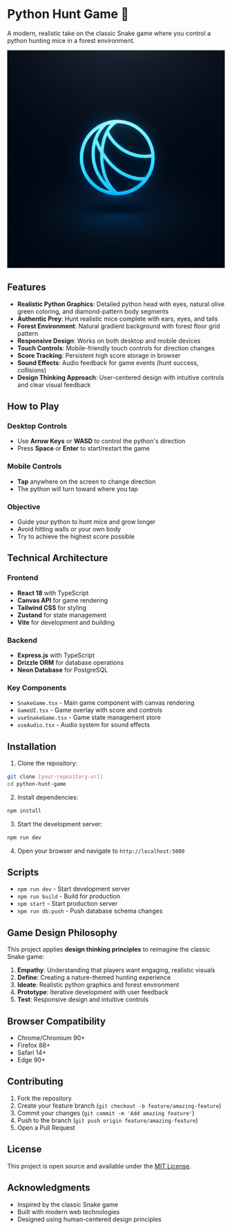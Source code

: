 # Python Hunt Game 🐍

A modern, realistic take on the classic Snake game where you control a python hunting mice in a forest environment.

![Python Hunt Game](./generated-icon.png)

## Features

- **Realistic Python Graphics**: Detailed python head with eyes, natural olive green coloring, and diamond-pattern body segments
- **Authentic Prey**: Hunt realistic mice complete with ears, eyes, and tails
- **Forest Environment**: Natural gradient background with forest floor grid pattern
- **Responsive Design**: Works on both desktop and mobile devices
- **Touch Controls**: Mobile-friendly touch controls for direction changes
- **Score Tracking**: Persistent high score storage in browser
- **Sound Effects**: Audio feedback for game events (hunt success, collisions)
- **Design Thinking Approach**: User-centered design with intuitive controls and clear visual feedback

## How to Play

### Desktop Controls
- Use **Arrow Keys** or **WASD** to control the python's direction
- Press **Space** or **Enter** to start/restart the game

### Mobile Controls
- **Tap** anywhere on the screen to change direction
- The python will turn toward where you tap

### Objective
- Guide your python to hunt mice and grow longer
- Avoid hitting walls or your own body
- Try to achieve the highest score possible

## Technical Architecture

### Frontend
- **React 18** with TypeScript
- **Canvas API** for game rendering
- **Tailwind CSS** for styling
- **Zustand** for state management
- **Vite** for development and building

### Backend
- **Express.js** with TypeScript
- **Drizzle ORM** for database operations
- **Neon Database** for PostgreSQL

### Key Components
- `SnakeGame.tsx` - Main game component with canvas rendering
- `GameUI.tsx` - Game overlay with score and controls
- `useSnakeGame.tsx` - Game state management store
- `useAudio.tsx` - Audio system for sound effects

## Installation

1. Clone the repository:
```bash
git clone [your-repository-url]
cd python-hunt-game
```

2. Install dependencies:
```bash
npm install
```

3. Start the development server:
```bash
npm run dev
```

4. Open your browser and navigate to `http://localhost:5000`

## Scripts

- `npm run dev` - Start development server
- `npm run build` - Build for production
- `npm start` - Start production server
- `npm run db:push` - Push database schema changes

## Game Design Philosophy

This project applies **design thinking principles** to reimagine the classic Snake game:

1. **Empathy**: Understanding that players want engaging, realistic visuals
2. **Define**: Creating a nature-themed hunting experience
3. **Ideate**: Realistic python graphics and forest environment
4. **Prototype**: Iterative development with user feedback
5. **Test**: Responsive design and intuitive controls

## Browser Compatibility

- Chrome/Chromium 90+
- Firefox 88+
- Safari 14+
- Edge 90+

## Contributing

1. Fork the repository
2. Create your feature branch (`git checkout -b feature/amazing-feature`)
3. Commit your changes (`git commit -m 'Add amazing feature'`)
4. Push to the branch (`git push origin feature/amazing-feature`)
5. Open a Pull Request

## License

This project is open source and available under the [MIT License](LICENSE).

## Acknowledgments

- Inspired by the classic Snake game
- Built with modern web technologies
- Designed using human-centered design principles